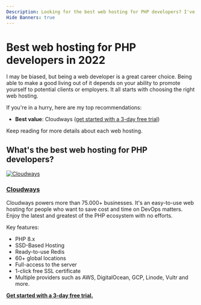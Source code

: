 ```yaml
---
Description: Looking for the best web hosting for PHP developers? I've got you covered. Here are the best web hosting providers I found.
Hide Banners: true
---
```


# Best web hosting for PHP developers in 2022

I may be biased, but being a web developer is a great career choice. Being able to make a good living out of it depends on your ability to promote yourself to potential clients or employers. It all starts with choosing the right web hosting.

If you're in a hurry, here are my top recommendations:
- **Best value**: Cloudways ([get started with a 3-day free trial](https://benjamincrozat.com/recommends/cloudways))

Keep reading for more details about each web hosting.

## What's the best web hosting for PHP developers?

[<img src="https://res.cloudinary.com/benjamin-crozat/image/upload/dpr_auto,f_auto,q_auto,w_auto/v1667333031/Screenshot_2022-11-01_at_21.03.04_yaljg2.png" alt="Cloudways" />](https://benjamincrozat.com/recommends/cloudways)

### [Cloudways](https://benjamincrozat.com/recommends/cloudways)

Cloudways powers more than 75.000+ businesses. It's an easy-to-use web hosting for people who want to save cost and time on DevOps matters. Enjoy the latest and greatest of the PHP ecosystem with no efforts.

Key features:
- PHP 8.x
- SSD-Based Hosting
- Ready-to-use Redis
- 60+ global locations
- Full-access to the server
- 1-click free SSL certificate
- Multiple providers such as AWS, DigitalOcean, GCP, Linode, Vultr and more.

[**Get started with a 3-day free trial.**](https://benjamincrozat.com/recommends/cloudways)
